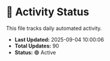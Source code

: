 # 🤖 Activity Status

This file tracks daily automated activity.

- **Last Updated:** 2025-09-04 10:00:06
- **Total Updates:** 90
- **Status:** 🟢 Active

